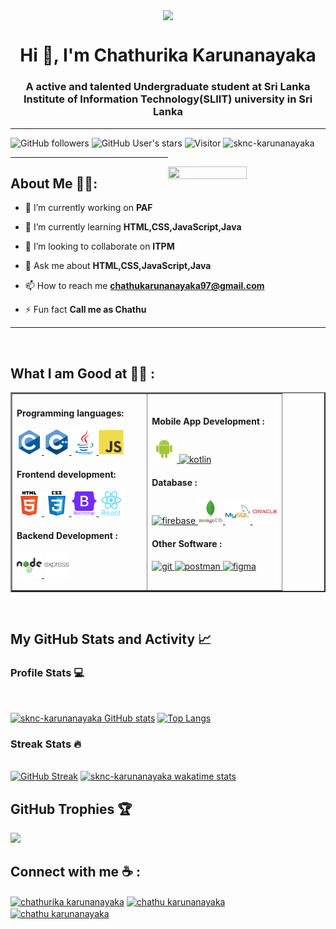 <p align="center"><picture align="center"><img align="center" src = "https://github.com/7oSkaaa/7oSkaaa/blob/main/Images/about_me.gif?raw=true" width = 50px></picture></p>
<h1 align="center">Hi 👋, I'm Chathurika Karunanayaka</h1>

<h3 align="center">A active and talented Undergraduate student at Sri Lanka Institute of Information Technology(SLIIT) university in Sri Lanka</h3>

---

![GitHub followers](https://img.shields.io/github/followers/sknc-karunanayaka?style=social) ![GitHub User's stars](https://img.shields.io/github/stars/sknc-karunanayaka?style=social) ![Visitor](https://visitor-badge.laobi.icu/badge?page_id=sknc-karunanayaka.repoName) <img src="https://komarev.com/ghpvc/?username=sknc-karunanayaka" alt="sknc-karunanayaka" />
<hr width = "50%">
<img src="https://media.giphy.com/media/v1.Y2lkPTc5MGI3NjExeDczcGF3dmIwdXEydzgyM3Bzc3VzeW40c2toNDFvMDRuMnhkeHAyayZlcD12MV9pbnRlcm5hbF9naWZfYnlfaWQmY3Q9Zw/L1R1tvI9svkIWwpVYr/giphy.gif" width="50%" height="30%" align="right" />



## About Me 🙋‍♂️:

- 🔭 I’m currently working on **PAF**

- 🌱 I’m currently learning **HTML,CSS,JavaScript,Java**

- 👯 I’m looking to collaborate on **ITPM**

- 💬 Ask me about **HTML,CSS,JavaScript,Java**

- 📫 How to reach me **chathukarunanayaka97@gmail.com**

- ⚡ Fun fact **Call me as Chathu**
<hr>
<br>


## What I am Good at 🧑‍💻 :
<table width="100%" border = "2px" >

 <tr>
    <td width="50%">
      
#### Programming languages:
   <a href="https://www.cprogramming.com/" target="_blank" rel="noreferrer"> <img src="https://raw.githubusercontent.com/devicons/devicon/master/icons/c/c-original.svg" alt="c" width="40" height="40"/> </a> 
   <a href="https://www.w3schools.com/cpp/" target="_blank" rel="noreferrer"> <img src="https://raw.githubusercontent.com/devicons/devicon/master/icons/cplusplus/cplusplus-original.svg" alt="cplusplus" width="40" height="40"/> </a>
  <a href="https://www.java.com" target="_blank" rel="noreferrer"> <img src="https://raw.githubusercontent.com/devicons/devicon/master/icons/java/java-original.svg" alt="java" width="40" height="40"/> </a> 
  <a href="https://developer.mozilla.org/en-US/docs/Web/JavaScript" target="_blank" rel="noreferrer"> <img src="https://raw.githubusercontent.com/devicons/devicon/master/icons/javascript/javascript-original.svg" alt="javascript" width="40" height="40"/> </a> 

  #### Frontend development:
   <a href="https://www.w3.org/html/" target="_blank" rel="noreferrer"> <img src="https://raw.githubusercontent.com/devicons/devicon/master/icons/html5/html5-original-wordmark.svg" alt="html5" width="40" height="40"/> </a> 
   <a href="https://www.w3schools.com/css/" target="_blank" rel="noreferrer"> <img src="https://raw.githubusercontent.com/devicons/devicon/master/icons/css3/css3-original-wordmark.svg" alt="css3" width="40" height="40"/> </a> 
  <a href="https://getbootstrap.com" target="_blank" rel="noreferrer"> <img src="https://raw.githubusercontent.com/devicons/devicon/master/icons/bootstrap/bootstrap-plain-wordmark.svg" alt="bootstrap" width="40" height="40"/> </a> 
  <a href="https://reactjs.org/" target="_blank" rel="noreferrer"> <img src="https://raw.githubusercontent.com/devicons/devicon/master/icons/react/react-original-wordmark.svg" alt="react" width="40" height="40"/> </a> 
  
#### Backend Development :
<a href="https://nodejs.org" target="_blank" rel="noreferrer"> <img src="https://raw.githubusercontent.com/devicons/devicon/master/icons/nodejs/nodejs-original-wordmark.svg" alt="nodejs" width="40" height="40"/> </a> 
 <a href="https://expressjs.com" target="_blank" rel="noreferrer"> <img src="https://raw.githubusercontent.com/devicons/devicon/master/icons/express/express-original-wordmark.svg" alt="express" width="40" height="40"/> </a> </td>
<td>
  
 #### Mobile App Development :
 <a href="https://developer.android.com" target="_blank" rel="noreferrer"> <img src="https://raw.githubusercontent.com/devicons/devicon/master/icons/android/android-original-wordmark.svg" alt="android" width="40" height="40"/> </a> 
  <a href="https://kotlinlang.org" target="_blank" rel="noreferrer"> <img src="https://www.vectorlogo.zone/logos/kotlinlang/kotlinlang-icon.svg" alt="kotlin" width="40" height="40"/> </a>
  
  #### Database :
   <a href="https://firebase.google.com/" target="_blank" rel="noreferrer"> <img src="https://www.vectorlogo.zone/logos/firebase/firebase-icon.svg" alt="firebase" width="40" height="40"/> </a> 
   <a href="https://www.mongodb.com/" target="_blank" rel="noreferrer"> <img src="https://raw.githubusercontent.com/devicons/devicon/master/icons/mongodb/mongodb-original-wordmark.svg" alt="mongodb" width="40" height="40"/> </a> 
  <a href="https://www.mysql.com/" target="_blank" rel="noreferrer"> <img src="https://raw.githubusercontent.com/devicons/devicon/master/icons/mysql/mysql-original-wordmark.svg" alt="mysql" width="40" height="40"/> </a> 
  <a href="https://www.oracle.com/" target="_blank" rel="noreferrer"> <img src="https://raw.githubusercontent.com/devicons/devicon/master/icons/oracle/oracle-original.svg" alt="oracle" width="40" height="40"/> </a> 

  #### Other Software :
  <a href="https://git-scm.com/" target="_blank" rel="noreferrer"> <img src="https://www.vectorlogo.zone/logos/git-scm/git-scm-icon.svg" alt="git" width="40" height="40"/> </a>
  <a href="https://postman.com" target="_blank" rel="noreferrer"> <img src="https://www.vectorlogo.zone/logos/getpostman/getpostman-icon.svg" alt="postman" width="40" height="40"/> </a> 
  <a href="https://www.figma.com/" target="_blank" rel="noreferrer"> <img src="https://www.vectorlogo.zone/logos/figma/figma-icon.svg" alt="figma" width="40" height="40"/> </a></td></tr>
</table>

<br>

##  My GitHub Stats and Activity 📈

### Profile Stats 💻 

<br>


[![sknc-karunanayaka GitHub stats](https://github-readme-stats.vercel.app/api?username=sknc-karunanayaka&theme=algolia)](https://github.com/sknc-karunanayaka/github-readme-stats) [![Top Langs](https://github-readme-stats.vercel.app/api/top-langs/?username=sknc-karunanayaka&theme=algolia)](https://github.com/sknc-karunanayaka/github-readme-stats) 

### Streak Stats 🔥 
</br>[![GitHub Streak](https://github-readme-streak-stats.herokuapp.com?user=sknc-karunanayaka&theme=algolia&date_format=M%20j%5B%2C%20Y%5D)](https://git.io/streak-stats) 
[![sknc-karunanayaka wakatime stats](https://github-readme-stats.vercel.app/api/wakatime?username=WinterWolf97&theme=algolia)](https://github.com/WinterWolf97/github-readme-stats)

## GitHub Trophies 🏆
![](https://github-profile-trophy.vercel.app/?username=sknc-karunanayaka&theme=discord&no-frame=false&no-bg=false&margin-w=4)

## Connect with me ☕ :

<p align="left">
<a href="https://linkedin.com/in/chathurika karunanayaka" target="blank"><img align="center" src="https://raw.githubusercontent.com/rahuldkjain/github-profile-readme-generator/master/src/images/icons/Social/linked-in-alt.svg" alt="chathurika karunanayaka" height="30" width="40" /></a>
<a href="https://fb.com/chathu karunanayaka" target="blank"><img align="center" src="https://raw.githubusercontent.com/rahuldkjain/github-profile-readme-generator/master/src/images/icons/Social/facebook.svg" alt="chathu karunanayaka" height="30" width="40" /></a>
<a href="https://instagram.com/chathu karunanayaka" target="blank"><img align="center" src="https://raw.githubusercontent.com/rahuldkjain/github-profile-readme-generator/master/src/images/icons/Social/instagram.svg" alt="chathu karunanayaka" height="30" width="40" /></a>
</p>

</br>

